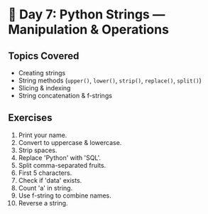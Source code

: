 # 📅 Day 7: Python Strings — Manipulation & Operations

## Topics Covered
- Creating strings
- String methods (`upper()`, `lower()`, `strip()`, `replace()`, `split()`)
- Slicing & indexing
- String concatenation & f-strings

## Exercises
1. Print your name.
2. Convert to uppercase & lowercase.
3. Strip spaces.
4. Replace 'Python' with 'SQL'.
5. Split comma-separated fruits.
6. First 5 characters.
7. Check if 'data' exists.
8. Count 'a' in string.
9. Use f-string to combine names.
10. Reverse a string.
